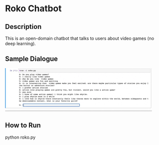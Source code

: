 # Roko Chatbot

## Description
This is an open-domain chatbot that talks to users about video games (no deep learning).

## Sample Dialogue
![](/roko/scripts/video_demo/roko_demo.gif)

## How to Run
python roko.py

